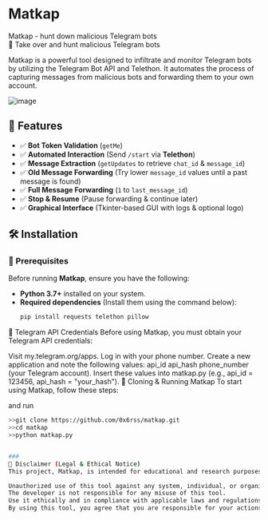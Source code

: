 # Matkap  
Matkap - hunt down malicious Telegram bots  
🚀 Take over and hunt malicious Telegram bots

Matkap is a powerful tool designed to infiltrate and monitor Telegram bots by utilizing the Telegram Bot API and Telethon. It automates the process of capturing messages from malicious bots and forwarding them to your own account.



![image](https://github.com/user-attachments/assets/f752b834-4a0a-48aa-9b3f-49a0307cfaa1)  

## 📌 Features  
- ✅ **Bot Token Validation** (`getMe`)  
- ✅ **Automated Interaction** (Send `/start` via **Telethon**)  
- ✅ **Message Extraction** (`getUpdates` to retrieve `chat_id` & `message_id`)  
- ✅ **Old Message Forwarding** (Try lower `message_id` values until a past message is found)  
- ✅ **Full Message Forwarding** (`1` to `last_message_id`)  
- ✅ **Stop & Resume** (Pause forwarding & continue later)  
- ✅ **Graphical Interface** (Tkinter-based GUI with logs & optional logo)  

## 🛠 Installation  

### 🔹 Prerequisites  
Before running **Matkap**, ensure you have the following:  

- **Python 3.7+** installed on your system.  
- **Required dependencies** (Install them using the command below):  
  ```bash
  pip install requests telethon pillow
🔹 Telegram API Credentials
Before using Matkap, you must obtain your Telegram API credentials:

Visit my.telegram.org/apps.
Log in with your phone number.
Create a new application and note the following values:
api_id
api_hash
phone_number (your Telegram account).
Insert these values into matkap.py (e.g., api_id = 123456, api_hash = "your_hash").
🔹 Cloning & Running Matkap
To start using Matkap, follow these steps:


and  run

```bash
>>git clone https://github.com/0x6rss/matkap.git  
>>cd matkap  
>>python matkap.py  


###
📜 Disclaimer (Legal & Ethical Notice)
This project, Matkap, is intended for educational and research purposes only. It is designed to help cybersecurity professionals understand and analyze malicious Telegram bots.

Unauthorized use of this tool against any system, individual, or organization without explicit permission is strictly prohibited.
The developer is not responsible for any misuse of this tool.
Use it ethically and in compliance with applicable laws and regulations.
By using this tool, you agree that you are responsible for your actions and that you will use it only in a lawful and ethical manner.



